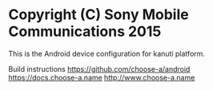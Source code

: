 Copyright (C) Sony Mobile Communications 2015
=============================================

This is the Android device configuration for kanuti platform.

Build instructions
https://github.com/choose-a/android
https://docs.choose-a.name
http://www.choose-a.name
